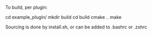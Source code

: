 To build, per plugin:

cd example_plugin/
mkdir build
cd build
cmake ..
make 

Sourcing is done by install.sh, or can be added to .bashrc or .zshrc